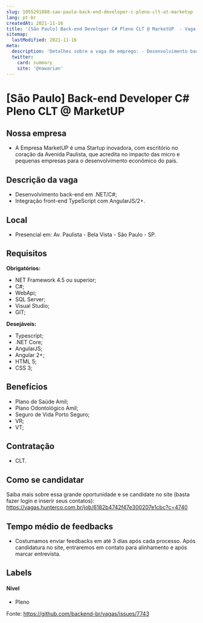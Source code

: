 ```yaml
---
slug: 1055291888-sao-paulo-back-end-developer-c-pleno-clt-at-marketup
lang: pt-br
createdAt: 2021-11-16
title: '[São Paulo] Back-end Developer C# Pleno CLT @ MarketUP  - Vaga de Emprego'
sitemap:
  lastModified: 2021-11-16
meta:
  description: 'Detalhes sobre a vaga de emprego: - Desenvolvimento back-end em .NET/C#; - Integração front-end TypeScript com AngularJS/2+.'
  twitter:
    card: summary
    site: '@nawarian'
---
```


# [São Paulo] Back-end Developer C# Pleno CLT @ MarketUP 


## Nossa empresa

- A Empresa MarketUP é uma Startup inovadora, com escritório no coração da Avenida Paulista, que acredita no impacto das micro e pequenas empresas para o desenvolvimento econômico do país. 

## Descrição da vaga

- Desenvolvimento back-end em .NET/C#;
- Integração front-end TypeScript com AngularJS/2+.

## Local

- Presencial em: Av. Paulista - Bela Vista - São Paulo - SP. 

## Requisitos

**Obrigatórios:**
- NET Framework 4.5 ou superior;
- C#;
- WebApi;
- SQL Server;
- Visual Studio;
- GIT;

**Desejáveis:**
- Typescript;
- .NET Core;
- AngularJS;
- Angular 2+;
- HTML 5;
- CSS 3;

## Benefícios

- Plano de Saúde Amil;
- Plano Odontológico Amil;
- Seguro de Vida Porto Seguro;
- VR;
- VT;

## Contratação

- CLT.

## Como se candidatar

Saiba mais sobre essa grande oportunidade e se candidate no site (basta fazer login e inserir seus contatos): https://vagas.hunterco.com.br/job/6182b4742f47e300207e1cbc?c=4740 

## Tempo médio de feedbacks

- Costumamos enviar feedbacks em até 3 dias após cada processo. Após candidatura no site, entraremos em contato para alinhamento e após marcar entrevista. 

## Labels
<!-- retire os labels que não fazem sentido à vaga -->

#### Nível
- Pleno




Fonte: https://github.com/backend-br/vagas/issues/7743
